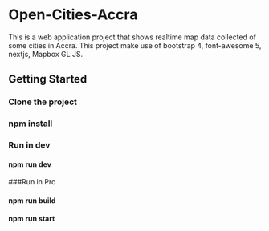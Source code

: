 # Open-Cities-Accra

This is a web application project that shows realtime map data collected of some cities in Accra. This project make use of bootstrap 4, font-awesome 5, nextjs, Mapbox GL JS.

## Getting Started

### Clone the project

### npm install

### Run in dev

#### npm run dev

###Run in Pro

#### npm run build

#### npm run start
